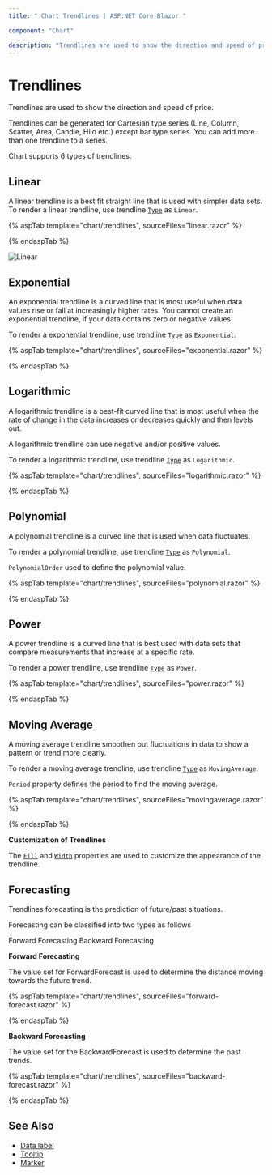 ```yaml
---
title: " Chart Trendlines | ASP.NET Core Blazor "

component: "Chart"

description: "Trendlines are used to show the direction and speed of price. Chart supports 6 types of trendlines and also provides trendlines customization."
---
```


<!-- markdownlint-disable MD036 -->

# Trendlines

Trendlines are used to show the direction and speed of price.

Trendlines can be generated for Cartesian type series (Line, Column, Scatter, Area, Candle, Hilo etc.)
except bar type series. You can add more than one trendline to a series.

Chart supports 6 types of trendlines.

## Linear

A linear trendline is a best fit straight line that is used with simpler data sets. To render a linear trendline,
use trendline [`Type`](https://help.syncfusion.com/cr/blazor/Syncfusion.Blazor.Charts.ChartTrendline.html#Syncfusion_Blazor_Charts_ChartTrendline_Type) as `Linear`.

{% aspTab template="chart/trendlines", sourceFiles="linear.razor" %}

{% endaspTab %}

![Linear](images/trend-lines/linear-razor.png)

## Exponential

An exponential trendline is a curved line that is most useful when data values rise or fall
at increasingly higher rates. You cannot create an exponential trendline, if your data contains zero or negative values.

To render a exponential trendline,
use trendline [`Type`](https://help.syncfusion.com/cr/blazor/Syncfusion.Blazor.Charts.ChartTrendline.html#Syncfusion_Blazor_Charts_ChartTrendline_Type) as `Exponential`.

{% aspTab template="chart/trendlines", sourceFiles="exponential.razor" %}

{% endaspTab %}

## Logarithmic

A logarithmic trendline is a best-fit curved line that is most useful when the rate of change
in the data increases or decreases quickly and then levels out.

A logarithmic trendline can use negative and/or positive values.

To render a logarithmic trendline, use trendline [`Type`](https://help.syncfusion.com/cr/blazor/Syncfusion.Blazor.Charts.ChartTrendline.html#Syncfusion_Blazor_Charts_ChartTrendline_Type) as `Logarithmic`.

{% aspTab template="chart/trendlines", sourceFiles="logarithmic.razor" %}

{% endaspTab %}

## Polynomial

A polynomial trendline is a curved line that is used when data fluctuates.

To render a polynomial trendline,
use trendline [`Type`](https://help.syncfusion.com/cr/blazor/Syncfusion.Blazor.Charts.ChartTrendline.html#Syncfusion_Blazor_Charts_ChartTrendline_Type) as `Polynomial`.

`PolynomialOrder` used to define the polynomial value.

{% aspTab template="chart/trendlines", sourceFiles="polynomial.razor" %}

{% endaspTab %}

## Power

A power trendline is a curved line that is best used with data sets that compare measurements that increase at a specific rate.

To render a power trendline, use trendline [`Type`](https://help.syncfusion.com/cr/blazor/Syncfusion.Blazor.Charts.ChartTrendline.html#Syncfusion_Blazor_Charts_ChartTrendline_Type) as `Power`.

{% aspTab template="chart/trendlines", sourceFiles="power.razor" %}

{% endaspTab %}

## Moving Average

A moving average trendline smoothen out fluctuations in data to show a pattern or trend more clearly.

To render a moving average trendline, use trendline [`Type`](https://help.syncfusion.com/cr/blazor/Syncfusion.Blazor.Charts.ChartTrendline.html#Syncfusion_Blazor_Charts_ChartTrendline_Type) as `MovingAverage`.

`Period` property defines the period to find the moving average.

{% aspTab template="chart/trendlines", sourceFiles="movingaverage.razor" %}

{% endaspTab %}

**Customization of Trendlines**

The [`Fill`](https://help.syncfusion.com/cr/blazor/Syncfusion.Blazor.Charts.ChartTrendline.html#Syncfusion_Blazor_Charts_ChartTrendline_Fill)
and [`Width`](https://help.syncfusion.com/cr/blazor/Syncfusion.Blazor.Charts.ChartTrendline.html#Syncfusion_Blazor_Charts_ChartTrendline_Width)
properties are used to customize the appearance of the trendline.

## Forecasting

Trendlines forecasting is the prediction of future/past situations.

Forecasting can be classified into two types as follows

Forward Forecasting
Backward Forecasting

**Forward Forecasting**

The value set for ForwardForecast is used to determine the distance moving towards the future trend.

{% aspTab template="chart/trendlines", sourceFiles="forward-forecast.razor" %}

{% endaspTab %}

**Backward Forecasting**

The value set for the BackwardForecast is used to determine the past trends.

{% aspTab template="chart/trendlines", sourceFiles="backward-forecast.razor" %}

{% endaspTab %}

## See Also

* [Data label](./data-labels)
* [Tooltip](./tool-tip)
* [Marker](./data-markers)